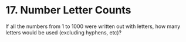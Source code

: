 # 17. Number Letter Counts

If all the numbers from 1 to 1000 were written out with letters, how many letters would be used (excluding hyphens, etc)?

